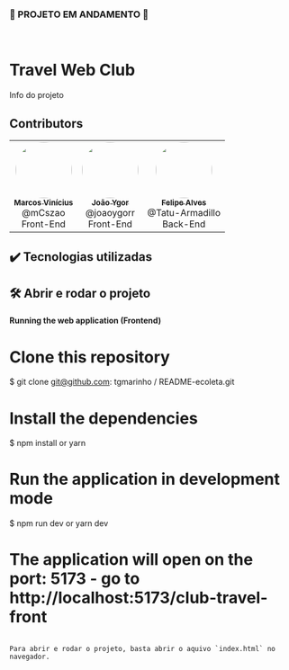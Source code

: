 ### 🚧 PROJETO EM ANDAMENTO 🚧

<br/>

# Travel Web Club

Info do projeto

## Contributors

<table>
  <tr>
    <td align="center">
        <a href="https://www.linkedin.com/in/marcos-vinicius-almeida-59a2391b8/">
            <img style="border-radius: 50%;" src="https://avatars.githubusercontent.com/u/110683088?v=4" width="100px;"/>
            <br/>
            <sub><b>Marcos Vinícius</b></sub>
        </a>
        <br/>
        @mCszao
        <br/>Front-End
    </td>
    <td align="center">
        <a href="https://www.linkedin.com/in/jo%C3%A3o-ygor-ramalho-9b5b18219/">
            <img style="border-radius: 50%;" src="https://avatars.githubusercontent.com/u/82791430?v=4" width="100px;"/>
            <br/>
            <sub><b>João Ygor</b></sub>
        </a>
        <br/>
        @joaoygorr
        <br/>Front-End
    </td>
    <td align="center">
        <a href="https://www.linkedin.com/in/felipe-alves-de-oliveira-4607b8211/">
            <img style="border-radius: 50%;" src="https://avatars.githubusercontent.com/u/69278300?v=4" width="100px;"/>
            <br/>
            <sub><b>Felipe Alves</b></sub>
        </a>
        <br/>
        @Tatu-Armadillo
        <br/>Back-End
    </td>
    
  </tr>
</table>

## ✔️ Tecnologias utilizadas

## 🛠️ Abrir e rodar o projeto

#### Running the web application (Frontend)

# Clone this repository
$ git clone git@github.com: tgmarinho / README-ecoleta.git

# Install the dependencies
$ npm install or yarn

# Run the application in development mode
$ npm run dev or yarn dev

# The application will open on the port: 5173 - go to http://localhost:5173/club-travel-front

```

Para abrir e rodar o projeto, basta abrir o aquivo `index.html` no navegador.
